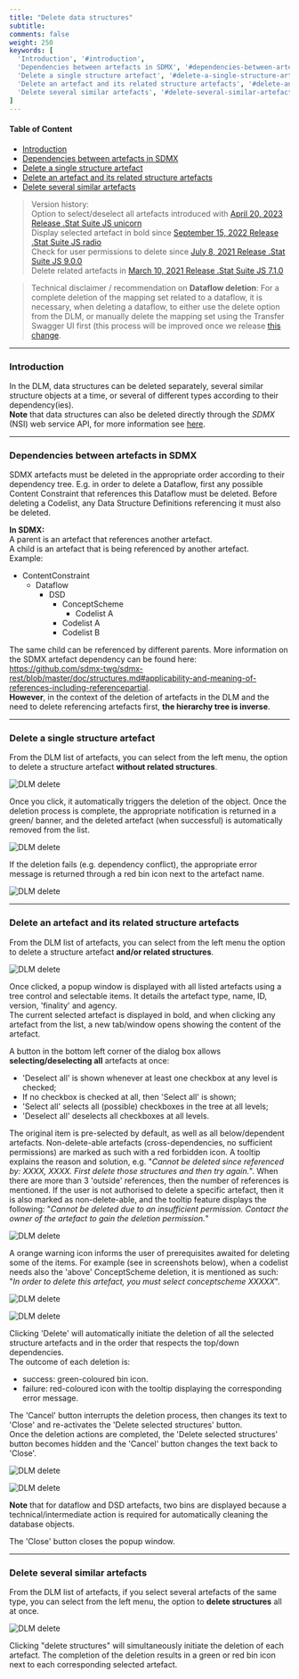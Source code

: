 ```yaml
---
title: "Delete data structures"
subtitle: 
comments: false
weight: 250
keywords: [
  'Introduction', '#introduction',
  'Dependencies between artefacts in SDMX', '#dependencies-between-artefacts-in-sdmx',
  'Delete a single structure artefact', '#delete-a-single-structure-artefact',
  'Delete an artefact and its related structure artefacts', '#delete-an-artefact-and-its-related-structure-artefacts',
  'Delete several similar artefacts', '#delete-several-similar-artefacts',
]
---
```


#### Table of Content
- [Introduction](#introduction)
- [Dependencies between artefacts in SDMX](#dependencies-between-artefacts-in-sdmx)
- [Delete a single structure artefact](#delete-a-single-structure-artefact)
- [Delete an artefact and its related structure artefacts](#delete-an-artefact-and-its-related-structure-artefacts)
- [Delete several similar artefacts](#delete-several-similar-artefacts)

> Version history:  
> Option to select/deselect all artefacts introduced with [April 20, 2023 Release .Stat Suite JS unicorn](https://sis-cc.gitlab.io/dotstatsuite-documentation/changelog/#april-20-2023)  
> Display selected artefact in bold since [September 15, 2022 Release .Stat Suite JS radio](https://sis-cc.gitlab.io/dotstatsuite-documentation/changelog/#september-15-2022)  
> Check for user permissions to delete since [July 8, 2021 Release .Stat Suite JS 9.0.0](https://sis-cc.gitlab.io/dotstatsuite-documentation/changelog/#july-8-2021)  
> Delete related artefacts in [March 10, 2021 Release .Stat Suite JS 7.1.0](https://sis-cc.gitlab.io/dotstatsuite-documentation/changelog/#march-10-2021)

> Technical disclaimer / recommendation on **Dataflow deletion**: For a complete deletion of the mapping set related to a dataflow, it is necessary, when deleting a dataflow, to either use the delete option from the DLM, or manually delete the mapping set using the Transfer Swagger UI first (this process will be improved once we release [this change](https://gitlab.com/sis-cc/.stat-suite/dotstatsuite-core-sdmxri-nsi-ws/-/issues/164).

---

### Introduction
In the DLM, data structures can be deleted separately, several similar structure objects at a time, or several of different types according to their dependency(ies).  
**Note**  that data structures can also be deleted directly through the *SDMX* (NSI) web service API, for more information see [here](https://sis-cc.gitlab.io/dotstatsuite-documentation/using-api/api-main-features/#deleting-structures).

---

### Dependencies between artefacts in SDMX
SDMX artefacts must be deleted in the appropriate order according to their dependency tree. E.g. in order to delete a Dataflow, first any possible Content Constraint that references this Dataflow must be deleted. Before deleting a Codelist, any Data Structure Definitions referencing it must also be deleted.  

**In SDMX:**  
A parent is an artefact that references another artefact.  
A child is an artefact that is being referenced by another artefact.  
Example:
* ContentConstraint
    * Dataflow
        * DSD
            * ConceptScheme
                * Codelist A
            * Codelist A
            * Codelist B

The same child can be referenced by different parents. More information on the SDMX artefact dependency can be found here: https://github.com/sdmx-twg/sdmx-rest/blob/master/doc/structures.md#applicability-and-meaning-of-references-including-referencepartial.  
**However**, in the context of the deletion of artefacts in the DLM and the need to delete referencing artefacts first, **the hierarchy tree is inverse**.

---

### Delete a single structure artefact
From the DLM list of artefacts, you can select from the left menu, the option to delete a structure artefact **without related structures**. 

![DLM delete](/dotstatsuite-documentation/images/dlm-delete1.png)

Once you click, it automatically triggers the deletion of the object. Once the deletion process is complete, the appropriate notification is returned in a green/ banner, and the deleted artefact (when successful) is automatically removed from the list.

![DLM delete](/dotstatsuite-documentation/images/dlm-delete2.png)

If the deletion fails (e.g. dependency conflict), the appropriate error message is returned through a red bin icon next to the artefact name.

![DLM delete](/dotstatsuite-documentation/images/dlm-delete3.png)

---

### Delete an artefact and its related structure artefacts
From the DLM list of artefacts, you can select from the left menu the option to delete a structure artefact **and/or related structures**.

![DLM delete](/dotstatsuite-documentation/images/dlm-delete4.png)

Once clicked, a popup window is displayed with all listed artefacts using a tree control and selectable items. It details the artefact type, name, ID, version, 'finality' and agency.  
The current selected artefact is displayed in bold, and when clicking any artefact from the list, a new tab/window opens showing the content of the artefact.

A button in the bottom left corner of the dialog box allows **selecting/deselecting all** artefacts at once:
- 'Deselect all' is shown whenever at least one checkbox at any level is checked;
- If no checkbox is checked at all, then 'Select all' is shown;
- 'Select all' selects all (possible) checkboxes in the tree at all levels;
- 'Deselect all' deselects all checkboxes at all levels.

The original item is pre-selected by default, as well as all below/dependent artefacts. Non-delete-able artefacts (cross-dependencies, no sufficient permissions) are marked as such with a red forbidden icon. A tooltip explains the reason and solution, e.g. "*Cannot be deleted since referenced by: XXXX, XXXX. First delete those structures and then try again.*". When there are more than 3 'outside' references, then the number of references is mentioned. If the user is not authorised to delete a specific artefact, then it is also marked as non-delete-able, and the tooltip feature displays the following: "*Cannot be deleted due to an insufficient permission. Contact the owner of the artefact to gain the deletion permission.*"

![DLM delete](/dotstatsuite-documentation/images/dlm-delete5.png)

A orange warning icon informs the user of prerequisites awaited for deleting some of the items. For example (see in screenshots below), when a codelist needs also the 'above' ConceptScheme deletion, it is mentioned as such: "*In order to delete this artefact, you must select conceptscheme XXXXX*".

![DLM delete](/dotstatsuite-documentation/images/dlm-delete6.png)

![DLM delete](/dotstatsuite-documentation/images/dlm-delete7.png)

Clicking 'Delete' will automatically initiate the deletion of all the selected structure artefacts and in the order that respects the top/down dependencies.  
The outcome of each deletion is:  
  - success: green-coloured bin icon.
  - failure: red-coloured icon with the tooltip displaying the corresponding error message.

The 'Cancel' button interrupts the deletion process, then changes its text to 'Close' and re-activates the 'Delete selected structures' button.  
Once the deletion actions are completed, the 'Delete selected structures' button becomes hidden and the 'Cancel' button changes the text back to 'Close'.  

![DLM delete](/dotstatsuite-documentation/images/dlm-delete8.png)

![DLM delete](/dotstatsuite-documentation/images/dlm-delete9.png)

**Note** that for dataflow and DSD artefacts, two bins are displayed because a technical/intermediate action is required for automatically cleaning the database objects.

The 'Close' button closes the popup window.

---

### Delete several similar artefacts
From the DLM list of artefacts, if you select several artefacts of the same type, you can select from the left menu, the option to **delete structures** all at once. 

![DLM delete](/dotstatsuite-documentation/images/dlm-delete10.png)

Clicking "delete structures" will simultaneously initiate the deletion of each artefact. The completion of the deletion results in a green or red bin icon next to each corresponding selected artefact.
